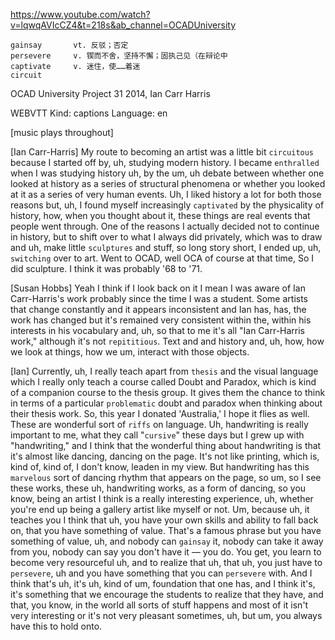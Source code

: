 https://www.youtube.com/watch?v=lqwqAVIcCZ4&t=218s&ab_channel=OCADUniversity 

```
gainsay       vt. 反驳；否定
persevere     v. 锲而不舍，坚持不懈；固执己见（在辩论中
captivate     v. 迷住，使……着迷    
circuit    
```

OCAD University Project 31 2014, Ian Carr Harris 

WEBVTT Kind: captions Language: en 

[music plays throughout] 

[Ian Carr-Harris] My route to becoming an artist was a little bit `circuitous` because I started off by, uh, studying modern history. I became `enthralled` when I was studying history uh, by the um, uh debate between whether one looked at history as a series of structural phenomena or whether you looked at it as a series of very human events. Uh, I liked history a lot for both those reasons but, uh, I found myself increasingly `captivated` by the physicality of history, how, when you thought about it, these things are real events that people went through. One of the reasons I actually decided not to continue in history, but to shift over to what I always did privately, which was to draw and uh, make little `sculptures` and stuff, so long story short, I ended up, uh, `switching` over to art. Went to OCAD, well OCA of course at that time, So I did sculpture. I think it was probably '68 to '71. 

[Susan Hobbs] Yeah I think if I look back on it I mean I was aware of Ian Carr-Harris's work probably since the time I was a student. Some artists that change constantly and it appears inconsistent and Ian has, has, the work has changed but it's remained very consistent within the, within his interests in his vocabulary and, uh, so that to me it's all "Ian Carr-Harris work," although it's not `repititious`. Text and and history and, uh, how, how we look at things, how we um, interact with those objects. 

[Ian] Currently, uh, I really teach apart from `thesis` and the visual language which I really only teach a course called Doubt and Paradox, which is kind of a companion course to the thesis group. It gives them the chance to think in terms of a particular `problematic` doubt and paradox when thinking about their thesis work. So, this year I donated 'Australia,' I hope it flies as well. These are wonderful sort of `riffs` on language. Uh, handwriting is really important to me, what they call "`cursive`" these days but I grew up with "handwriting," and I think that the wonderful thing about handwriting is that it's almost like dancing, dancing on the page. It's not like printing, which is, kind of, kind of, I don't know, leaden in my view. But handwriting has this `marvelous` sort of dancing rhythm that appears on the page, so um, so I see these works, these uh, handwriting works, as a form of dancing, so you know, being an artist I think is a really interesting experience, uh, whether you're end up being a gallery artist like myself or not. Um, because uh, it teaches you I think that uh, you have your own skills and ability to fall back on, that you have something of value. That's a famous phrase but you have something of value, uh, and nobody can `gainsay` it, nobody can take it away from you, nobody can say you don't have it — you do. You get, you learn to become very resourceful uh, and to realize that uh, that uh, you just have to `persevere`, uh and you have something that you can `persevere` with. And I think that's uh, it's uh, kind of um, foundation that one has, and I think it's, it's something that we encourage the students to realize that they have, and that, you know, in the world all sorts of stuff happens and most of it isn't very interesting or it's not very pleasant sometimes, uh, but um, you always have this to hold onto. 